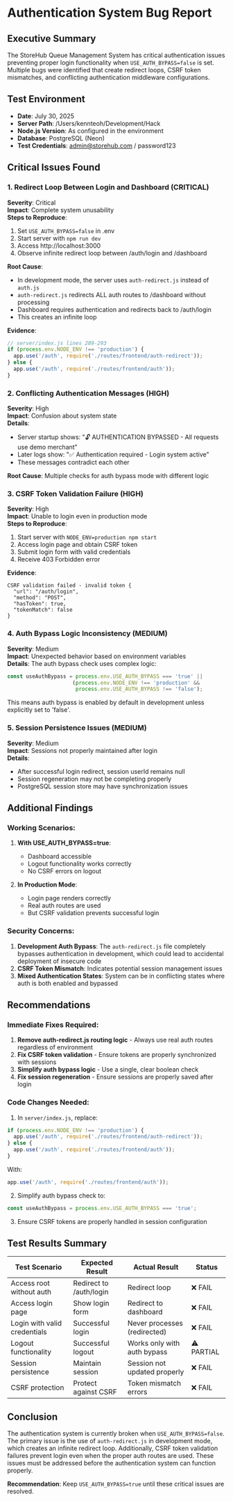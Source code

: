 # Authentication System Bug Report

## Executive Summary
The StoreHub Queue Management System has critical authentication issues preventing proper login functionality when `USE_AUTH_BYPASS=false` is set. Multiple bugs were identified that create redirect loops, CSRF token mismatches, and conflicting authentication middleware configurations.

## Test Environment
- **Date**: July 30, 2025
- **Server Path**: /Users/kennteoh/Development/Hack
- **Node.js Version**: As configured in the environment
- **Database**: PostgreSQL (Neon)
- **Test Credentials**: admin@storehub.com / password123

## Critical Issues Found

### 1. Redirect Loop Between Login and Dashboard (CRITICAL)
**Severity**: Critical  
**Impact**: Complete system unusability  
**Steps to Reproduce**:
1. Set `USE_AUTH_BYPASS=false` in .env
2. Start server with `npm run dev`
3. Access http://localhost:3000
4. Observe infinite redirect loop between /auth/login and /dashboard

**Root Cause**: 
- In development mode, the server uses `auth-redirect.js` instead of `auth.js`
- `auth-redirect.js` redirects ALL auth routes to /dashboard without processing
- Dashboard requires authentication and redirects back to /auth/login
- This creates an infinite loop

**Evidence**:
```javascript
// server/index.js lines 289-293
if (process.env.NODE_ENV !== 'production') {
  app.use('/auth', require('./routes/frontend/auth-redirect'));
} else {
  app.use('/auth', require('./routes/frontend/auth'));
}
```

### 2. Conflicting Authentication Messages (HIGH)
**Severity**: High  
**Impact**: Confusion about system state  
**Details**:
- Server startup shows: "🔓 AUTHENTICATION BYPASSED - All requests use demo merchant"
- Later logs show: "✅ Authentication required - Login system active"
- These messages contradict each other

**Root Cause**: Multiple checks for auth bypass mode with different logic

### 3. CSRF Token Validation Failure (HIGH)
**Severity**: High  
**Impact**: Unable to login even in production mode  
**Steps to Reproduce**:
1. Start server with `NODE_ENV=production npm start`
2. Access login page and obtain CSRF token
3. Submit login form with valid credentials
4. Receive 403 Forbidden error

**Evidence**:
```
CSRF validation failed - invalid token {
  "url": "/auth/login",
  "method": "POST",
  "hasToken": true,
  "tokenMatch": false
}
```

### 4. Auth Bypass Logic Inconsistency (MEDIUM)
**Severity**: Medium  
**Impact**: Unexpected behavior based on environment variables  
**Details**: 
The auth bypass check uses complex logic:
```javascript
const useAuthBypass = process.env.USE_AUTH_BYPASS === 'true' || 
                     (process.env.NODE_ENV !== 'production' && 
                      process.env.USE_AUTH_BYPASS !== 'false');
```
This means auth bypass is enabled by default in development unless explicitly set to 'false'.

### 5. Session Persistence Issues (MEDIUM)
**Severity**: Medium  
**Impact**: Sessions not properly maintained after login  
**Details**:
- After successful login redirect, session userId remains null
- Session regeneration may not be completing properly
- PostgreSQL session store may have synchronization issues

## Additional Findings

### Working Scenarios:
1. **With USE_AUTH_BYPASS=true**: 
   - Dashboard accessible
   - Logout functionality works correctly
   - No CSRF errors on logout

2. **In Production Mode**:
   - Login page renders correctly
   - Real auth routes are used
   - But CSRF validation prevents successful login

### Security Concerns:
1. **Development Auth Bypass**: The `auth-redirect.js` file completely bypasses authentication in development, which could lead to accidental deployment of insecure code
2. **CSRF Token Mismatch**: Indicates potential session management issues
3. **Mixed Authentication States**: System can be in conflicting states where auth is both enabled and bypassed

## Recommendations

### Immediate Fixes Required:
1. **Remove auth-redirect.js routing logic** - Always use real auth routes regardless of environment
2. **Fix CSRF token validation** - Ensure tokens are properly synchronized with sessions
3. **Simplify auth bypass logic** - Use a single, clear boolean check
4. **Fix session regeneration** - Ensure sessions are properly saved after login

### Code Changes Needed:

1. In `server/index.js`, replace:
```javascript
if (process.env.NODE_ENV !== 'production') {
  app.use('/auth', require('./routes/frontend/auth-redirect'));
} else {
  app.use('/auth', require('./routes/frontend/auth'));
}
```
With:
```javascript
app.use('/auth', require('./routes/frontend/auth'));
```

2. Simplify auth bypass check to:
```javascript
const useAuthBypass = process.env.USE_AUTH_BYPASS === 'true';
```

3. Ensure CSRF tokens are properly handled in session configuration

## Test Results Summary

| Test Scenario | Expected Result | Actual Result | Status |
|--------------|-----------------|---------------|---------|
| Access root without auth | Redirect to /auth/login | Redirect loop | ❌ FAIL |
| Access login page | Show login form | Redirect to dashboard | ❌ FAIL |
| Login with valid credentials | Successful login | Never processes (redirected) | ❌ FAIL |
| Logout functionality | Successful logout | Works only with auth bypass | ⚠️ PARTIAL |
| Session persistence | Maintain session | Session not updated properly | ❌ FAIL |
| CSRF protection | Protect against CSRF | Token mismatch errors | ❌ FAIL |

## Conclusion

The authentication system is currently broken when `USE_AUTH_BYPASS=false`. The primary issue is the use of `auth-redirect.js` in development mode, which creates an infinite redirect loop. Additionally, CSRF token validation failures prevent login even when the proper auth routes are used. These issues must be addressed before the authentication system can function properly.

**Recommendation**: Keep `USE_AUTH_BYPASS=true` until these critical issues are resolved.